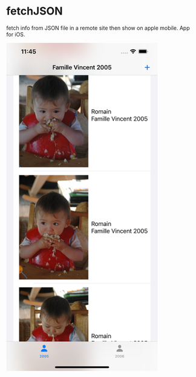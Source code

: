 # fetchJSON

fetch info from JSON file in a remote site then show on apple mobile. App for iOS.

<img src = "fetchJSON/simulator_screenshot_7566EE5E-1673-410C-9E7D-ED6FC92D5AD1.png" width="400">
